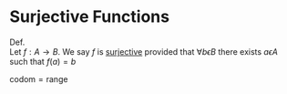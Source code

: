# Surjective Functions

Def. \
Let $f:A \rightarrow B$. We say $f$ is <u>surjective</u> provided that $\forall b \epsilon B$ there exists $a \epsilon A$ such that $f(a)=b$

$\text{codom} = \text{range}$
